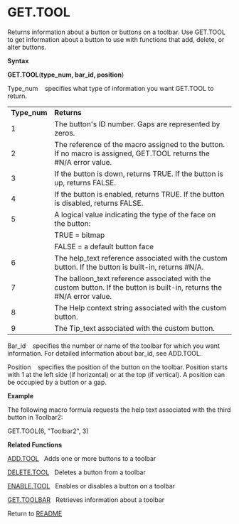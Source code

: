# GET.TOOL

Returns information about a button or buttons on a toolbar. Use GET.TOOL
to get information about a button to use with functions that add,
delete, or alter buttons.

**Syntax**

**GET.TOOL**(**type\_num, bar\_id, position**)

Type\_num&nbsp;&nbsp;&nbsp;&nbsp;specifies what type of information you
want GET.TOOL to return.

|               |                                                                                                                          |
| ------------- | ------------------------------------------------------------------------------------------------------------------------ |
| **Type\_num** | **Returns**                                                                                                              |
| 1             | The button's ID number. Gaps are represented by zeros.                                                                   |
| 2             | The reference of the macro assigned to the button. If no macro is assigned, GET.TOOL returns the \#N/A error value.      |
| 3             | If the button is down, returns TRUE. If the button is up, returns FALSE.                                                 |
| 4             | If the button is enabled, returns TRUE. If the button is disabled, returns FALSE.                                        |
| 5             | A logical value indicating the type of the face on the button:                                                           |
| &nbsp;        | TRUE = bitmap                                                                                                            |
| &nbsp;        | FALSE = a default button face                                                                                            |
| 6             | The help\_text reference associated with the custom button. If the button is built-in, returns \#N/A.                    |
| 7             | The balloon\_text reference associated with the custom button. If the button is built-in, returns the \#N/A error value. |
| 8             | The Help context string associated with the custom button.                                                               |
| 9             | The Tip\_text associated with the custom button.                                                                         |

Bar\_id&nbsp;&nbsp;&nbsp;&nbsp;specifies the number or name of the
toolbar for which you want information. For detailed information about
bar\_id, see ADD.TOOL.

Position&nbsp;&nbsp;&nbsp;&nbsp;specifies the position of the button on
the toolbar. Position starts with 1 at the left side (if horizontal) or
at the top (if vertical). A position can be occupied by a button or a
gap.

**Example**

The following macro formula requests the help text associated with the
third button in Toolbar2:

GET.TOOL(6, "Toolbar2", 3)

**Related Functions**

[ADD.TOOL](ADD.TOOL.md)&nbsp;&nbsp;&nbsp;Adds one or more buttons to a toolbar

[DELETE.TOOL](DELETE.TOOL.md)&nbsp;&nbsp;&nbsp;Deletes a button from a toolbar

[ENABLE.TOOL](ENABLE.TOOL.md)&nbsp;&nbsp;&nbsp;Enables or disables a button on a toolbar

[GET.TOOLBAR](GET.TOOLBAR.md)&nbsp;&nbsp;&nbsp;Retrieves information about a toolbar



Return to [README](README.md#G)

